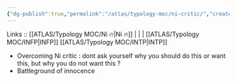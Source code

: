 ```yaml
---
{"dg-publish":true,"permalink":"/atlas/typology-moc/ni-critic/","created":"","updated":""}
---
```


Links :: [[ATLAS/Typology MOC/Ni 🔥\|Ni 🔥]] |  |  | 
[[ATLAS/Typology MOC/INFP\|INFP]]
[[ATLAS/Typology MOC/INTP\|INTP]]


- Overcoming Ni critic : dont ask yourself why you should do this or want this, but why you do not want this ? 
- Battleground of innocence
